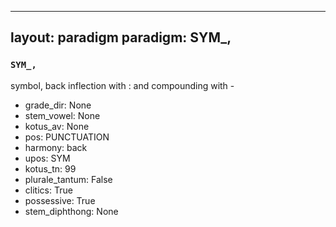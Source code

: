 
---
layout: paradigm
paradigm: SYM_,
---
### ` SYM_, `

symbol, back inflection with : and compounding with -
* grade_dir: None
* stem_vowel: None
* kotus_av: None
* pos: PUNCTUATION
* harmony: back
* upos: SYM
* kotus_tn: 99
* plurale_tantum: False
* clitics: True
* possessive: True
* stem_diphthong: None
